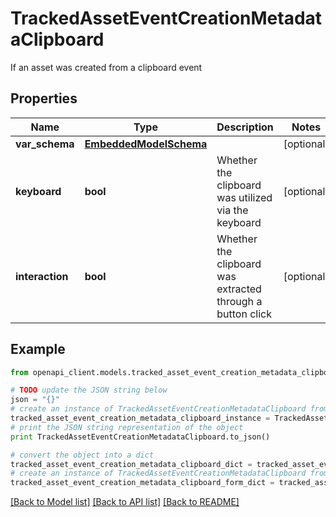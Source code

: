# TrackedAssetEventCreationMetadataClipboard

If an asset was created from a clipboard event

## Properties
Name | Type | Description | Notes
------------ | ------------- | ------------- | -------------
**var_schema** | [**EmbeddedModelSchema**](EmbeddedModelSchema.md) |  | [optional] 
**keyboard** | **bool** | Whether the clipboard was utilized via the keyboard | [optional] 
**interaction** | **bool** | Whether the clipboard was extracted through a button click | [optional] 

## Example

```python
from openapi_client.models.tracked_asset_event_creation_metadata_clipboard import TrackedAssetEventCreationMetadataClipboard

# TODO update the JSON string below
json = "{}"
# create an instance of TrackedAssetEventCreationMetadataClipboard from a JSON string
tracked_asset_event_creation_metadata_clipboard_instance = TrackedAssetEventCreationMetadataClipboard.from_json(json)
# print the JSON string representation of the object
print TrackedAssetEventCreationMetadataClipboard.to_json()

# convert the object into a dict
tracked_asset_event_creation_metadata_clipboard_dict = tracked_asset_event_creation_metadata_clipboard_instance.to_dict()
# create an instance of TrackedAssetEventCreationMetadataClipboard from a dict
tracked_asset_event_creation_metadata_clipboard_form_dict = tracked_asset_event_creation_metadata_clipboard.from_dict(tracked_asset_event_creation_metadata_clipboard_dict)
```
[[Back to Model list]](../README.md#documentation-for-models) [[Back to API list]](../README.md#documentation-for-api-endpoints) [[Back to README]](../README.md)


